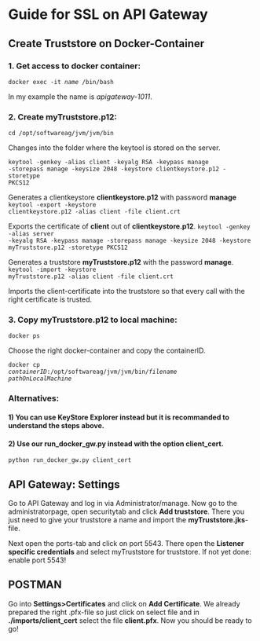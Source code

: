 # Guide for SSL on API Gateway
## Create Truststore on Docker-Container
### 1. Get access to docker container:
<code>docker exec -it *name* /bin/bash</code>

In my example the name is *apigateway-1011*.

### 2. Create myTruststore.p12:
<code>cd /opt/softwareag/jvm/jvm/bin</code>

Changes into the folder where the keytool is stored on the server.

<code>keytool -genkey -alias client -keyalg RSA -keypass manage -storepass manage -keysize 2048 -keystore clientkeystore.p12 -storetype PKCS12</code>

Generates a clientkeystore **clientkeystore.p12** with password **manage** 
<code>keytool -export -keystore clientkeystore.p12 -alias client -file client.crt</code>

Exports the certificate of **client** out of **clientkeystore.p12**.
<code>keytool -genkey -alias server -keyalg RSA -keypass manage -storepass manage -keysize 2048 -keystore myTruststore.p12 -storetype PKCS12</code>

Generates a truststore **myTruststore.p12** with the password **manage**.
<code>keytool -import -keystore myTruststore.p12 -alias client -file client.crt</code>

Imports the client-certificate into the truststore so that every call with the right certificate is trusted. 

### 3. Copy myTruststore.p12 to local machine:
<code>docker ps</code>

Choose the right docker-container and copy the containerID.

<code>docker cp *containerID*:/opt/softwareag/jvm/jvm/bin/*filename* *pathOnLocalMachine*</code>

### Alternatives:
#### 1) You can use **KeyStore Explorer** instead but it is recommanded to understand the steps above.
#### 2) Use our run_docker_gw.py instead with the option client_cert.<br>
 <code>python run_docker_gw.py client_cert</code>

## API Gateway: Settings
Go to API Gateway and log in via Administrator/manage.
Now go to the administratorpage, open securitytab and click **Add truststore**. There you just need to give your truststore a name and import the **myTruststore.jks**-file. 

Next open the ports-tab and click on port 5543. There open the **Listener specific credentials** and select myTruststore for truststore. If not yet done: enable port 5543!

## POSTMAN
Go into **Settings>Certificates** and click on **Add Certificate**. We already prepared the right .pfx-file so just click on select file and in **./imports/client_cert** select the file **client.pfx**. Now you should be ready to go!